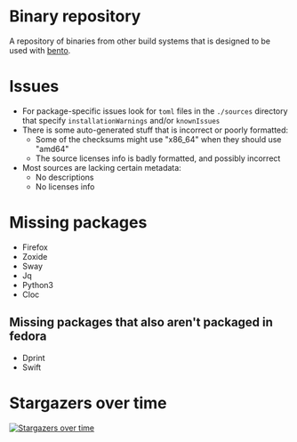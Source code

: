 # Binary repository

A repository of binaries from other build systems that is designed to be used with [bento](https://github.com/godalming123/bento).

# Issues

- For package-specific issues look for `toml` files in the `./sources` directory that specify `installationWarnings` and/or `knownIssues`
- There is some auto-generated stuff that is incorrect or poorly formatted:
  - Some of the checksums might use "x86_64" when they should use "amd64"
  - The source licenses info is badly formatted, and possibly incorrect
- Most sources are lacking certain metadata:
  - No descriptions
  - No licenses info

# Missing packages

- Firefox
- Zoxide
- Sway
- Jq
- Python3
- Cloc

## Missing packages that also aren't packaged in fedora

- Dprint
- Swift

# Stargazers over time

[![Stargazers over time](https://starchart.cc/godalming123/binary-repository.svg)](https://starchart.cc/godalming123/binary-repository)

